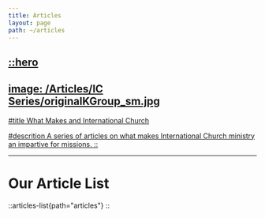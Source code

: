 ```yaml
---
title: Articles
layout: page
path: ~/articles
---
```



<a href="https://therodys.com/articles/ic-series" alt="What Makes and International Church">

::hero
---
image: /Articles/IC Series/originalKGroup_sm.jpg
---

#title 
What Makes and International Church

#descrition
A series of articles on what makes International Church ministry an impartive for missions.
::

</a>

---

# Our Article List
::articles-list{path="articles"}
::
